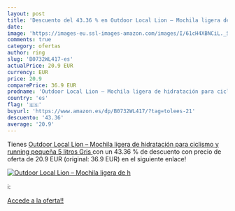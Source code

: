 ```yaml
---
layout: post
title: 'Descuento del 43.36 % en Outdoor Local Lion – Mochila ligera de h'
date: 
image: 'https://images-eu.ssl-images-amazon.com/images/I/61cH4XBNCiL._SL200_.jpg'
comments: true
category: ofertas
author: ring
slug: 'B0732WL417-es'
actualPrice: 20.9 EUR
currency: EUR
price: 20.9
comparePrice: 36.9 EUR
prodname: 'Outdoor Local Lion – Mochila ligera de hidratación para ciclismo y running  pequeña  5 litros  Gris '
country: 'es'
flag: '🇪🇸'
buyurl: 'https://www.amazon.es/dp/B0732WL417/?tag=tolees-21'
descuento: '43.36'
average: '20.9'
---
```


Tienes [Outdoor Local Lion – Mochila ligera de hidratación para ciclismo y running  pequeña  5 litros  Gris ](https://www.amazon.es/dp/B0732WL417/?tag=tolees-21) con un 43.36 % de descuento con precio de oferta de 20.9 EUR (original: 36.9 EUR) en el siguiente enlace!

[![Outdoor Local Lion – Mochila ligera de h](https://images-eu.ssl-images-amazon.com/images/I/61cH4XBNCiL._SL200_.jpg)](https://www.amazon.es/dp/B0732WL417/?tag=tolees-21)

ℹ️:


[Accede a la oferta!!](https://www.amazon.es/dp/B0732WL417/?tag=tolees-21)
